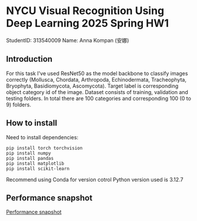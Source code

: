# NYCU Visual Recognition Using Deep Learning 2025 Spring HW1

StudentID: 313540009
Name: Anna Kompan (安娜)

## Introduction

For this task I've used ResNet50 as the model backbone to classify images correctly (Mollusca, Chordata, Arthropoda, Echinodermata, Tracheophyta, Bryophyta, Basidiomycota, Ascomycota).
Target label is corresponding object category id of the image.
Dataset consists of training, validation and testing folders. In total there are 100 categories and corresponding 100 (0 to 9) folders.

## How to install

Need to install dependencies:

```
pip install torch torchvision
pip install numpy
pip install pandas
pip install matplotlib
pip install scikit-learn
```

Recommend using Conda for version cotrol
Python version used is 3.12.7

## Performance snapshot

[Performance snapshot](Performance_snapshot.png)
